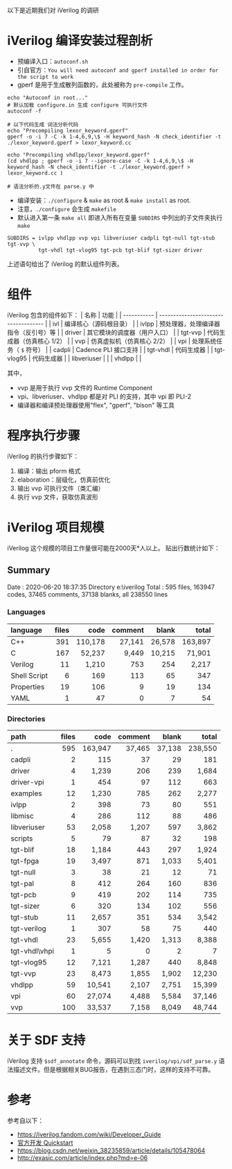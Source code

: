 以下是近期我们对 iVerilog 的调研

# iVerilog 编译安装过程剖析
- 预编译入口：`autoconf.sh`
- 引自官方：`You will need autoconf and gperf installed in order for the script to work`
- gperf 是用于生成散列函数的，此处被称为 `pre-compile` 工作。

```shell
echo "Autoconf in root..."
# 默认加载 configure.in 生成 configure 可执行文件
autoconf -f  

# 以下代码生成 词法分析代码
echo "Precompiling lexor_keyword.gperf"
gperf -o -i 7 -C -k 1-4,6,9,\$ -H keyword_hash -N check_identifier -t ./lexor_keyword.gperf > lexor_keyword.cc 

echo "Precompiling vhdlpp/lexor_keyword.gperf"
(cd vhdlpp ; gperf -o -i 7 --ignore-case -C -k 1-4,6,9,\$ -H keyword_hash -N check_identifier -t ./lexor_keyword.gperf > lexor_keyword.cc )

# 语法分析的.y文件在 parse.y 中
```
- 编译安装：`./configure` & `make` as root & `make install` as root.
- 注意，`./configure` 会生成 `makefile`
- 默认进入第一条 `make all` 即进入所有在变量 `SUBDIRS` 中列出的子文件夹执行 `make` 

```shell
SUBDIRS = ivlpp vhdlpp vvp vpi libveriuser cadpli tgt-null tgt-stub tgt-vvp \
          tgt-vhdl tgt-vlog95 tgt-pcb tgt-blif tgt-sizer driver
```
上述语句给出了 iVerilog 的默认组件列表。

# 组件
iVerilog 包含的组件如下：
| 名称        | 功能                                 |
| ----------- | ------------------------------------ |
| ivl         | 编译核心（源码根目录）               |
| ivlpp       | 预处理器，处理编译器指令（反引号）等 |
| driver      | 其它模块的调度器（用户入口）         |
| tgt-vvp     | 代码生成器（仿真核心 1/2）           |
| vvp         | 仿真虚拟机（仿真核心 2/2）           |
| vpi         | 处理系统任务（ `$` 符号）              |
| cadpli      | Cadence PLI 接口支持                 |
| tgt-vhdl    | 代码生成器                           |
| tgt-vlog95  | 代码生成器                           |
| libveriuser |                                      |
| vhdlpp      |                                      |

其中，
- vvp 是用于执行 vvp 文件的 Runtime Component
- vpi、libveriuser、vhdlpp 都是对 PLI 的支持，其中 vpi 即 PLI-2
- 编译器和编译预处理器使用"flex", "gperf", "bison" 等工具

# 程序执行步骤
iVerilog 的执行步骤如下：
1. 编译：输出 pform 格式
2. elaboration：层级化，仿真前优化
3. 输出 vvp 可执行文件（类汇编）
4. 执行 vvp 文件，获取仿真波形


# iVerilog 项目规模
iVerilog 这个规模的项目工作量很可能在2000天*人以上。
贴出行数统计如下：

## Summary
Date : 2020-06-20 18:37:35
Directory e:\iverilog
Total : 595 files,  163947 codes, 37465 comments, 37138 blanks, all 238550 lines


### Languages
| language     | files |    code | comment |  blank |   total |
| :----------- | ----: | ------: | ------: | -----: | ------: |
| C++          |   391 | 110,178 |  27,141 | 26,578 | 163,897 |
| C            |   167 |  52,237 |   9,449 | 10,215 |  71,901 |
| Verilog      |    11 |   1,210 |     753 |    254 |   2,217 |
| Shell Script |     6 |     169 |     113 |     65 |     347 |
| Properties   |    19 |     106 |       9 |     19 |     134 |
| YAML         |     1 |      47 |       0 |      7 |      54 |

### Directories
| path          | files |    code | comment |  blank |   total |
| :------------ | ----: | ------: | ------: | -----: | ------: |
| .             |   595 | 163,947 |  37,465 | 37,138 | 238,550 |
| cadpli        |     2 |     115 |      37 |     29 |     181 |
| driver        |     4 |   1,239 |     206 |    239 |   1,684 |
| driver-vpi    |     1 |     454 |      97 |    112 |     663 |
| examples      |    12 |   1,230 |     785 |    262 |   2,277 |
| ivlpp         |     2 |     398 |      73 |     80 |     551 |
| libmisc       |     4 |     286 |     112 |     88 |     486 |
| libveriuser   |    53 |   2,058 |   1,207 |    597 |   3,862 |
| scripts       |     5 |      79 |      87 |     32 |     198 |
| tgt-blif      |    18 |   1,184 |     443 |    297 |   1,924 |
| tgt-fpga      |    19 |   3,497 |     871 |  1,033 |   5,401 |
| tgt-null      |     3 |      38 |      21 |     12 |      71 |
| tgt-pal       |     8 |     412 |     264 |    160 |     836 |
| tgt-pcb       |     9 |     419 |     202 |    114 |     735 |
| tgt-sizer     |     6 |     320 |     134 |    102 |     556 |
| tgt-stub      |    11 |   2,657 |     351 |    534 |   3,542 |
| tgt-verilog   |     1 |     307 |      58 |     75 |     440 |
| tgt-vhdl      |    23 |   5,655 |   1,420 |  1,313 |   8,388 |
| tgt-vhdl\vhpi |     1 |       5 |       0 |      2 |       7 |
| tgt-vlog95    |    12 |   7,121 |   1,287 |    440 |   8,848 |
| tgt-vvp       |    23 |   8,473 |   1,855 |  1,902 |  12,230 |
| vhdlpp        |    59 |  10,541 |   2,107 |  2,751 |  15,399 |
| vpi           |    60 |  27,074 |   4,488 |  5,584 |  37,146 |
| vvp           |   100 |  33,537 |   7,158 |  8,049 |  48,744 |



# 关于 SDF 支持

iVerilog 支持 `$sdf_annotate` 命令，源码可以到找 `iverilog/vpi/sdf_parse.y` 语法描述文件。但是根据相关BUG报告，在遇到三态门时，这样的支持不可靠。


# 参考
参考自以下：
- https://iverilog.fandom.com/wiki/Developer_Guide
- [官方开发 Quickstart](https://github.com/steveicarus/iverilog/blob/master/developer-quick-start.txt)
- https://blog.csdn.net/weixin_38235859/article/details/105478064
- http://exasic.com/article/index.php?md=e-06


